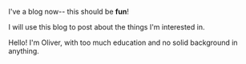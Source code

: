 I've a blog now-- this should be **fun**!



I will use this blog to post about the things I'm interested in.

Hello! I'm Oliver, with too much education and no solid background in anything.

